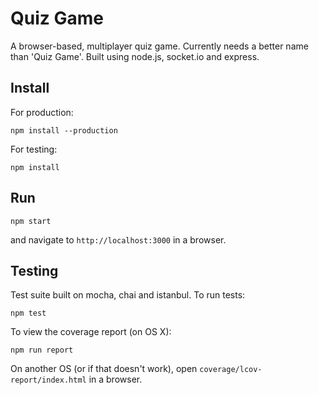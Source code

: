 # Quiz Game

A browser-based, multiplayer quiz game. Currently needs a better name than 'Quiz Game'. Built using node.js, socket.io and express.

## Install

For production:

```
npm install --production
```

For testing:

```
npm install
```

## Run

```
npm start
```

and navigate to `http://localhost:3000` in a browser.

## Testing

Test suite built on mocha, chai and istanbul. To run tests:

```
npm test
```

To view the coverage report (on OS X):

```
npm run report
```

On another OS (or if that doesn't work), open `coverage/lcov-report/index.html` in a browser.
